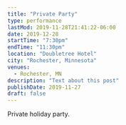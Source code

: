 ```yaml
---
title: "Private Party"
type: performance
lastMod: 2019-11-28T21:41:22-06:00
date: 2019-12-28
startTime: "7:30pm"
endTime: "11:30pm"
location: "Doubletree Hotel"
city: "Rochester, Minnesota"
venues:
  - Rochester, MN
description: "Text about this post"
publishDate: 2019-11-27
draft: false
---
```


Private holiday party.
